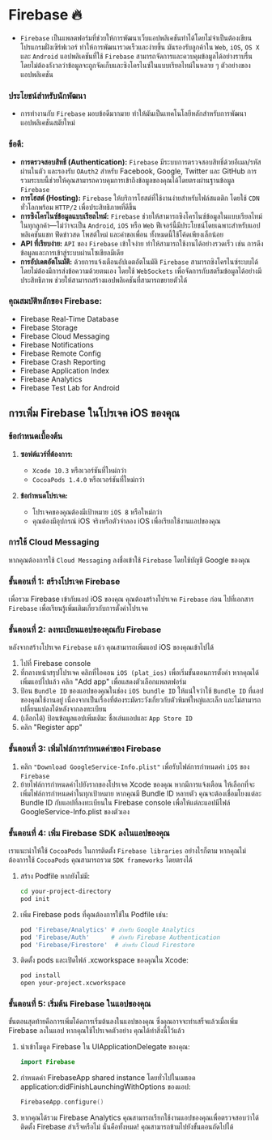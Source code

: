 # Firebase 🔥 
- `Firebase` เป็นแพลตฟอร์มที่ช่วยให้การพัฒนาเว็บแอปพลิเคชันทำได้โดยไม่จำเป็นต้องเขียนโปรแกรมฝั่งเซิร์ฟเวอร์ ทำให้การพัฒนารวดเร็วและง่ายขึ้น มันรองรับลูกค้าใน `Web`, `iOS`, `OS X` และ `Android` แอปพลิเคชันที่ใช้ `Firebase` สามารถจัดการและควบคุมข้อมูลได้อย่างราบรื่น โดยไม่ต้องกังวลว่าข้อมูลจะถูกจัดเก็บและซิงโครไนซ์ในแบบเรียลไทม์ในหลาย ๆ ตัวอย่างของแอปพลิเคชัน

### ประโยชน์สำหรับนักพัฒนา
- การทำงานกับ `Firebase` มอบข้อดีมากมาย ทำให้มันเป็นเทคโนโลยีหลักสำหรับการพัฒนาแอปพลิเคชันสมัยใหม่

### ข้อดี:
- **การตรวจสอบสิทธิ์ (Authentication):** `Firebase` มีระบบการตรวจสอบสิทธิ์ด้วยอีเมล/รหัสผ่านในตัว และรองรับ `OAuth2` สำหรับ Facebook, Google, Twitter และ GitHub การรวมระบบนี้ช่วยให้คุณสามารถควบคุมการเข้าถึงข้อมูลของคุณได้โดยตรงผ่านฐานข้อมูล `Firebase`
- **การโฮสต์ (Hosting):** `Firebase` ให้บริการโฮสต์ที่ใช้งานง่ายสำหรับไฟล์สแตติก โดยใช้ `CDN` ทั่วโลกพร้อม `HTTP/2` เพื่อประสิทธิภาพที่ดีขึ้น
- **การซิงโครไนซ์ข้อมูลแบบเรียลไทม์:** `Firebase` ช่วยให้สามารถซิงโครไนซ์ข้อมูลในแบบเรียลไทม์ในทุกลูกค้า—ไม่ว่าจะเป็น `Android`, `iOS` หรือ `Web` ฟีเจอร์นี้มีประโยชน์โดยเฉพาะสำหรับแอปพลิเคชันแชท ฟีดข่าวสด โพสต์ใหม่ และคำขอเพื่อน ทั้งหมดนี้ใช้โค้ดเพียงเล็กน้อย
- **API ที่เรียบง่าย:** `API` ของ `Firebase` เข้าใจง่าย ทำให้สามารถใช้งานได้อย่างรวดเร็ว เช่น การดึงข้อมูลและการเข้าสู่ระบบผ่านโซเชียลมีเดีย
- **การอัปเดตอัตโนมัติ:** ด้วยการแจ้งเตือนอัปเดตอัตโนมัติ `Firebase` สามารถซิงโครไนซ์ระบบได้โดยไม่ต้องมีการส่งข้อความด้วยตนเอง โดยใช้ `WebSockets` เพื่อจัดการกับสตรีมข้อมูลได้อย่างมีประสิทธิภาพ ช่วยให้สามารถสร้างแอปพลิเคชันที่สามารถขยายตัวได้

### คุณสมบัติหลักของ Firebase:
- Firebase Real-Time Database
- Firebase Storage
- Firebase Cloud Messaging
- Firebase Notifications
- Firebase Remote Config
- Firebase Crash Reporting
- Firebase Application Index
- Firebase Analytics
- Firebase Test Lab for Android

## การเพิ่ม Firebase ในโปรเจค iOS ของคุณ

### ข้อกำหนดเบื้องต้น
1. **ซอฟต์แวร์ที่ต้องการ:**
   - `Xcode 10.3` หรือเวอร์ชันที่ใหม่กว่า
   - `CocoaPods 1.4.0` หรือเวอร์ชันที่ใหม่กว่า

2. **ข้อกำหนดโปรเจค:**
   - โปรเจคของคุณต้องมีเป้าหมาย `iOS 8` หรือใหม่กว่า
   - คุณต้องมีอุปกรณ์ iOS จริงหรือตัวจำลอง iOS เพื่อเรียกใช้งานแอปของคุณ

### การใช้ Cloud Messaging
หากคุณต้องการใช้ `Cloud Messaging` ลงชื่อเข้าใช้ `Firebase` โดยใช้บัญชี Google ของคุณ

### ขั้นตอนที่ 1: สร้างโปรเจค Firebase
เพื่อรวม Firebase เข้ากับแอป iOS ของคุณ คุณต้องสร้างโปรเจค `Firebase` ก่อน ไปที่เอกสาร `Firebase` เพื่อเรียนรู้เพิ่มเติมเกี่ยวกับการตั้งค่าโปรเจค

### ขั้นตอนที่ 2: ลงทะเบียนแอปของคุณกับ Firebase
หลังจากสร้างโปรเจค `Firebase` แล้ว คุณสามารถเพิ่มแอป iOS ของคุณเข้าไปได้

1. ไปที่ Firebase console
2. ที่กลางหน้าสรุปโปรเจค คลิกที่ไอคอน `iOS (plat_ios)` เพื่อเริ่มขั้นตอนการตั้งค่า หากคุณได้เพิ่มแอปไปแล้ว คลิก "Add app" เพื่อแสดงตัวเลือกแพลตฟอร์ม
3. ป้อน `Bundle ID` ของแอปของคุณในช่อง `iOS bundle ID` ให้แน่ใจว่าใช้ `Bundle ID` ที่แอปของคุณใช้งานอยู่ เนื่องจากเป็นเรื่องที่ต้องระมัดระวังเกี่ยวกับตัวพิมพ์ใหญ่และเล็ก และไม่สามารถเปลี่ยนแปลงได้หลังจากลงทะเบียน
4. (เลือกได้) ป้อนข้อมูลแอปเพิ่มเติม: ชื่อเล่นแอปและ `App Store ID`
5. คลิก "Register app"

### ขั้นตอนที่ 3: เพิ่มไฟล์การกำหนดค่าของ Firebase
1. คลิก `"Download GoogleService-Info.plist"` เพื่อรับไฟล์การกำหนดค่า `iOS` ของ `Firebase`
2. ย้ายไฟล์การกำหนดค่าไปยังรากของโปรเจค Xcode ของคุณ หากมีการแจ้งเตือน ให้เลือกที่จะเพิ่มไฟล์การกำหนดค่าในทุกเป้าหมาย หากคุณมี Bundle ID หลายตัว คุณจะต้องเชื่อมโยงแต่ละ Bundle ID กับแอปที่ลงทะเบียนใน Firebase console เพื่อให้แต่ละแอปมีไฟล์ GoogleService-Info.plist ของตัวเอง

### ขั้นตอนที่ 4: เพิ่ม Firebase SDK ลงในแอปของคุณ
เราแนะนำให้ใช้ `CocoaPods` ในการติดตั้ง `Firebase libraries` อย่างไรก็ตาม หากคุณไม่ต้องการใช้ `CocoaPods` คุณสามารถรวม `SDK frameworks` โดยตรงได้

1. สร้าง Podfile หากยังไม่มี:
   ```bash
   cd your-project-directory
   pod init
   ```

2. เพิ่ม Firebase pods ที่คุณต้องการใช้ใน Podfile เช่น:
   ```ruby
   pod 'Firebase/Analytics' # สำหรับ Google Analytics
   pod 'Firebase/Auth'      # สำหรับ Firebase Authentication
   pod 'Firebase/Firestore'  # สำหรับ Cloud Firestore
   ```

3. ติดตั้ง pods และเปิดไฟล์ .xcworkspace ของคุณใน Xcode:
   ```bash
   pod install
   open your-project.xcworkspace
   ```

### ขั้นตอนที่ 5: เริ่มต้น Firebase ในแอปของคุณ
ขั้นตอนสุดท้ายคือการเพิ่มโค้ดการเริ่มต้นลงในแอปของคุณ ซึ่งคุณอาจจะทำเสร็จแล้วเมื่อเพิ่ม Firebase ลงในแอป หากคุณใช้โปรเจคตัวอย่าง คุณได้ทำสิ่งนี้ไว้แล้ว

1. นำเข้าโมดูล Firebase ใน UIApplicationDelegate ของคุณ:
   ```swift
   import Firebase
   ```

2. กำหนดค่า FirebaseApp shared instance โดยทั่วไปในเมธอด application:didFinishLaunchingWithOptions ของแอป:
   ```swift
   FirebaseApp.configure()
   ```

3. หากคุณได้รวม Firebase Analytics คุณสามารถเรียกใช้งานแอปของคุณเพื่อตรวจสอบว่าได้ติดตั้ง Firebase สำเร็จหรือไม่ นั่นคือทั้งหมด! คุณสามารถข้ามไปยังขั้นตอนถัดไปได้
